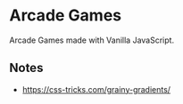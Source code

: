 # Arcade Games

Arcade Games made with Vanilla JavaScript.

## Notes

- https://css-tricks.com/grainy-gradients/
